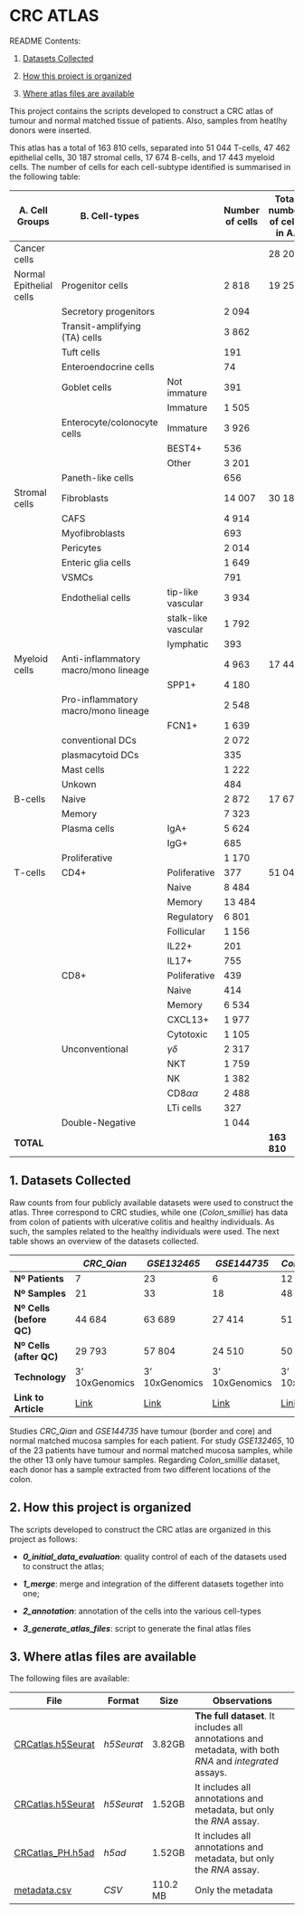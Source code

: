 # CRC ATLAS

README Contents:

1. [Datasets Collected](https://github.com/saracardoso/CRC_ATLAS#1-datasets-collected)

2. [How this project is organized](https://github.com/saracardoso/CRC_ATLAS#2-how-this-project-is-organized)

3. [Where atlas files are available](https://github.com/saracardoso/CRC_ATLAS#3-where-atlas-files-are-available)


This project contains the scripts developed to construct a CRC atlas of tumour and normal matched tissue of patients. Also, samples from heatlhy donors were inserted. 

This atlas has a total of 163 810 cells, separated into 51 044 T-cells, 47 462 epithelial cells, 30 187 stromal
cells, 17 674 B-cells, and 17 443 myeloid cells. The number of cells for each cell-subtype identified is
summarised in the following table:

| A. Cell Groups          | B. Cell-types                        |                     | Number of cells | Total number of cells in A. |
|-------------------------|--------------------------------------|---------------------|-----------------|-----------------------------|
| Cancer cells            |                                      |                     |                 | 28 208                      |
| Normal Epithelial cells | Progenitor cells                     |                     | 2 818           | 19 254                      |
|                         | Secretory progenitors                |                     | 2 094           |                             |
|                         | Transit-amplifying (TA) cells        |                     | 3 862           |                             |
|                         | Tuft cells                           |                     | 191             |                             |
|                         | Enteroendocrine cells                |                     | 74              |                             |
|                         | Goblet cells                         | Not immature        | 391             |                             |
|                         |                                      | Immature            | 1 505           |                             |
|                         | Enterocyte/colonocyte cells          | Immature            | 3 926           |                             |
|                         |                                      | BEST4+              | 536             |                             |
|                         |                                      | Other               | 3 201           |                             |
|                         | Paneth-like cells                    |                     | 656             |                             |
| Stromal cells           | Fibroblasts                          |                     | 14 007          | 30 187                      |
|                         | CAFS                                 |                     | 4 914           |                             |
|                         | Myofibroblasts                       |                     | 693             |                             |
|                         | Pericytes                            |                     | 2 014           |                             |
|                         | Enteric glia cells                   |                     | 1 649           |                             |
|                         | VSMCs                                |                     | 791             |                             |
|                         | Endothelial cells                    | tip-like vascular   | 3 934           |                             |
|                         |                                      | stalk-like vascular | 1 792           |                             |
|                         |                                      | lymphatic           | 393             |                             |
| Myeloid cells           | Anti-inflammatory macro/mono lineage |                     | 4 963           | 17 443                      |
|                         |                                      | SPP1+               | 4 180           |                             |
|                         | Pro-inflammatory macro/mono lineage  |                     | 2 548           |                             |
|                         |                                      | FCN1+               | 1 639           |                             |
|                         | conventional DCs                     |                     | 2 072           |                             |
|                         | plasmacytoid DCs                     |                     | 335             |                             |
|                         | Mast cells                           |                     | 1 222           |                             |
|                         | Unkown                               |                     | 484             |                             |
| B-cells                 | Naive                                |                     | 2 872           | 17 674                      |
|                         | Memory                               |                     | 7 323           |                             |
|                         | Plasma cells                         | IgA+                | 5 624           |                             |
|                         |                                      | IgG+                | 685             |                             |
|                         | Proliferative                        |                     | 1 170           |                             |
| T-cells                 | CD4+                                 | Poliferative        | 377             | 51 044                      |
|                         |                                      | Naive               | 8 484           |                             |
|                         |                                      | Memory              | 13 484          |                             |
|                         |                                      | Regulatory          | 6 801           |                             |
|                         |                                      | Follicular          | 1 156           |                             |
|                         |                                      | IL22+               | 201             |                             |
|                         |                                      | IL17+               | 755             |                             |
|                         | CD8+                                 | Poliferative        | 439             |                             |
|                         |                                      | Naive               | 414             |                             |
|                         |                                      | Memory              | 6 534           |                             |
|                         |                                      | CXCL13+             | 1 977           |                             |
|                         |                                      | Cytotoxic           | 1 105           |                             |
|                         | Unconventional                       | $\gamma\delta$      | 2 317           |                             |
|                         |                                      | NKT                 | 1 759           |                             |
|                         |                                      | NK                  | 1 382           |                             |
|                         |                                      | CD8$\alpha\alpha$   | 2 488           |                             |
|                         |                                      | LTi cells           | 327             |                             |
|                         | Double-Negative                      |                     | 1 044           |                             |
| **TOTAL**               |                                      |                     |                 | **163 810**                 |



## 1. Datasets Collected

Raw counts from four publicly available datasets were used to construct the atlas. Three correspond to CRC studies, while one (*Colon_smillie*) has data from colon of patients with ulcerative colitis and healthy individuals. As such, the samples related to the healthy individuals were used. The next table shows an overview of the datasets collected.

|                          | *CRC_Qian*                        | *GSE132465*                       | *GSE144735*                       | *Colon_smillie*                    |
|--------------------------|-----------------------------------|-----------------------------------|-----------------------------------|------------------------------------|
| **Nº Patients**          | 7                                 | 23                                | 6                                 | 12                                 |
| **Nº Samples**           | 21                                | 33                                | 18                                | 48                                 |
| **Nº Cells (before QC)** | 44 684                            | 63 689                            | 27 414                            | 51 705                             |
| **Nº Cells (after QC)**  | 29 793                            | 57 804                            | 24 510                            | 50 811                             |
| **Technology**           | 3’ 10xGenomics                    | 3’ 10xGenomics                    | 3’ 10xGenomics                    | 3’ 10xGenomics                     |
| **Link to Article**      | [Link](https://doi.org/10.1038/s41422-020-0355-0) | [Link](https://doi.org/10.1038/s41588-020-0636-z) | [Link](https://doi.org/10.1038/s41588-020-0636-z) | [Link](https://doi.org/10.1016/j.cell.2019.06.029) |

Studies *CRC_Qian* and *GSE144735* have tumour (border and core) and normal matched mucosa samples for each patient. For study *GSE132465*, 10 of the 23 patients have tumour and normal matched mucosa samples, while the other 13 only have tumour samples. Regarding *Colon_smillie* dataset, each donor has a sample extracted from two different locations of the colon.



## 2. How this project is organized

The scripts developed to construct the CRC atlas are organized in this project as follows:

- __*0_initial_data_evaluation*__: quality control of each of the datasets used to construct the atlas;

- __*1_merge*__: merge and integration of the different datasets together into one;

- __*2_annotation*__: annotation of the cells into the various cell-types

- __*3_generate_atlas_files*__: script to generate the final atlas files


## 3. Where atlas files are available

The following files are available:

| File                                                                                                    | Format     | Size     | Observations                                                        |
|---------------------------------------------------------------------------------------------------------|------------|----------|---------------------------------------------------------------------|
| [CRCatlas.h5Seurat](https://drive.google.com/file/d/129dNBGHP9bo30P8Kj-m0jgMqe3e9-mgD/view?usp=sharing) | *h5Seurat* | 3.82GB   | **The full dataset**. It includes all annotations and metadata, with both *RNA* and *integrated* assays. |
| [CRCatlas.h5Seurat](https://drive.google.com/file/d/1C1kzMzEB2Txj-nuNhGMEcI_gnI6C3VxA/view?usp=sharing) | *h5Seurat* | 1.52GB   | It includes all annotations and metadata, but only the *RNA* assay. |
| [CRCatlas_PH.h5ad](https://drive.google.com/file/d/18aYKlknYvKTqX9WaCW1uQnMDUlXYAzk8/view?usp=sharing)  | *h5ad*     | 1.52GB   | It includes all annotations and metadata, but only the *RNA* assay. |
| [metadata.csv](https://drive.google.com/file/d/1ZxCG-DHYBJKzfMttvChYsKIzYqUm7NB4/view?usp=sharing)      | *CSV*      | 110.2 MB | Only the metadata                                                   |




<!-- ## 4. How to reference this atlas -->

